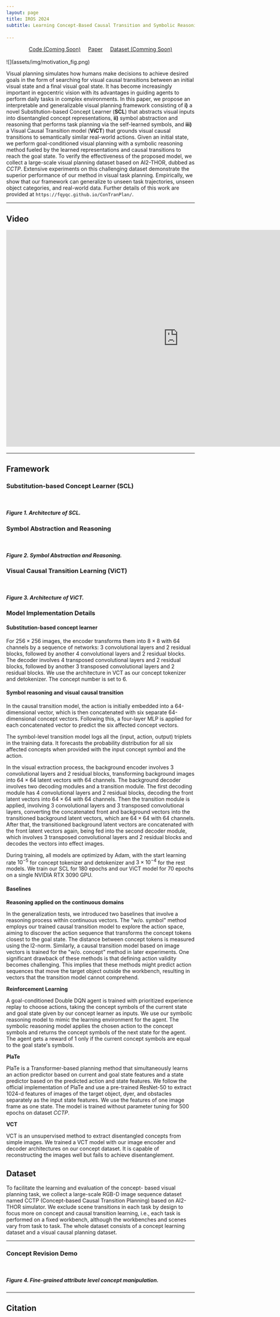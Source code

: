 ```yaml
---
layout: page
title: IROS 2024
subtitle: Learning Concept-Based Causal Transition and Symbolic Reasoning for Visual Planning

---
```

<center style="font-weight: bold"> </center>

<div style="display: flex; justify-content: center; align-items: center;">
  <span class="link-block" style="text-align: center; display: block; margin: 0 10px;">
    <a href="" target="_blank" class="external-link button is-normal is-rounded is-dark">
      <span class="icon">
        <i class="fab fa-github"></i>
      </span>
      <span>Code (Coming Soon)</span>
    </a>
  </span>
  <span class="link-block" style="text-align: center; display: block; margin: 0 10px;">
    <a href="https://arxiv.org/abs/2310.03325" target="_blank" class="external-link button is-normal is-rounded is-dark">
      <span class="icon">
        <i class="far fa-file-alt"></i>
      </span>
      <span>Paper</span>
    </a>
  </span>
  <span class="link-block" style="text-align: center; display: block; margin: 0 10px;">
    <a href="" target="_blank" class="external-link button is-normal is-rounded is-dark">
      <span class="icon">
        <i class="fa fa-database"></i>
      </span>
      <span>Dataset (Comming Soon)</span>
    </a>
  </span>
</div>


<!-- <p align="center">
    <a href='https://github.com/jiemingcui/probio/', target="_blank">[Code]
    </a>
    <a href='https://arxiv.org/abs/<ARXIV PAPER ID>', target="_blank">[ArXiv]
    </a>
</p> -->
<!-- Github link -->

<br>
![](assets/img/motivation_fig.png)

Visual planning simulates how humans make decisions to achieve desired goals in the form of searching for visual causal transitions between an initial visual state and a final visual goal state. It has become increasingly important in egocentric vision with its advantages in guiding agents to perform daily tasks in complex environments. In this paper, we propose an interpretable and generalizable visual planning framework consisting of **i)** a novel Substitution-based Concept Learner (**SCL**) that abstracts visual inputs into disentangled concept representations, **ii)** symbol abstraction and reasoning that performs task planning via the self-learned symbols, and **iii)** a Visual Causal Transition model (**ViCT**) that grounds visual causal transitions to semantically similar real-world actions. Given an initial state, we perform goal-conditioned visual planning with a symbolic reasoning method fueled by the learned representations and causal transitions to reach the goal state. To verify the effectiveness of the proposed model, we collect a large-scale visual planning dataset based on AI2-THOR, dubbed as *CCTP*. Extensive experiments on this challenging dataset demonstrate the superior performance of our method in visual task planning. Empirically, we show that our framework can generalize to unseen task trajectories, unseen object categories, and real-world data. Further details of this work are provided at `https://fqyqc.github.io/ConTranPlan/`.


<hr>

## Video

<div class="extensions extensions--video">
<iframe width="920" height="580" src="https://www.youtube.com/embed/qWfZV8vI7Q0?si=5GW1vR6FMVvIRERa" title="YouTube video player" allow="accelerometer; autoplay; clipboard-write; encrypted-media; gyroscope; picture-in-picture; web-share" frameborder="0" scrolling="no" allowfullscreen></iframe>
</div>

<hr>

## Framework

### Substitution-based Concept Learner (SCL)

<div class="card bg-light border-light mb-3">
    <img class="card-img lazyload" data-src="assets/img/concept_learning.png" />
    <div class="card-body">
      <h5 class="card-title">Figure 1. Architecture of SCL.</h5>
    </div>
</div>



### Symbol Abstraction and Reasoning

<div class="card bg-light border-light mb-3">
    <img class="card-img lazyload" data-src="assets/img/symbol_reasoning.png" />
    <div class="card-body">
      <h5 class="card-title">Figure 2. Symbol Abstraction and Reasoning.</h5>
    </div>
</div>

### Visual Causal Transition Learning (ViCT)

<div class="card bg-light border-light mb-3">
    <img class="card-img lazyload" data-src="assets/img/causal_transition.png" />
    <div class="card-body">
      <h5 class="card-title">Figure 3. Architecture of ViCT.</h5>
    </div>
</div>


### Model Implementation Details

#### Substitution-based concept learner
For $256\times256$ images, the encoder transforms them into $8\times8$ with 64 channels by a sequence of networks: 3 convolutional layers and 2 residual blocks, followed by another 4 convolutional layers and 2 residual blocks. The decoder involves 4 transposed convolutional layers and 2 residual blocks, followed by another 3 transposed convolutional layers and 2 residual blocks.
We use the architecture in VCT as our concept tokenizer and detokenizer. The concept number is set to $6$.

#### Symbol reasoning and visual causal transition
In the causal transition model, the action is initially embedded into a 64-dimensional vector, which is then concatenated with six separate 64-dimensional concept vectors. Following this, a four-layer MLP is applied for each concatenated vector to predict the six affected concept vectors.

The symbol-level transition model logs all the (input, action, output) triplets in the training data. It forecasts the probability distribution for all six affected concepts when provided with the input concept symbol and the action.

In the visual extraction process, the background encoder involves 3 convolutional layers and 2 residual blocks, transforming background images into $64\times 64$ latent vectors with 64 channels. The background decoder involves two decoding modules and a transition module. The first decoding module has 4 convolutional layers and 2 residual blocks, decoding the front latent vectors into $64\times64$ with 64 channels. Then the transition module is applied, involving 3 convolutional layers and 3 transposed convolutional layers, converting the concatenated front and background vectors into the transitioned background latent vectors, which are $64\times64$ with 64 channels. After that, the transitioned background latent vectors are concatenated with the front latent vectors again, being fed into the second decoder module, which involves 3 transposed convolutional layers and 2 residual blocks and decodes the vectors into effect images.

During training, all models are optimized by Adam, with the start learning rate $10^{-5}$ for concept tokenizer and detokenizer and $3\times10^{-4}$ for the rest models. We train our SCL for 180 epochs and our ViCT model for 70 epochs on a single NVIDIA RTX 3090 GPU.



#### Baselines

**Reasoning applied on the continuous domains**

In the generalization tests, we introduced two baselines that involve a reasoning process within continuous vectors. The "w/o. symbol" method employs our trained causal transition model to explore the action space, aiming to discover the action sequence that transforms the concept tokens closest to the goal state. The distance between concept tokens is measured using the l2-norm. Similarly, a causal transition model based on image vectors is trained for the "w/o. concept" method in later experiments. One significant drawback of these methods is that defining action validity becomes challenging. This implies that these methods might predict action sequences that move the target object outside the workbench, resulting in vectors that the transition model cannot comprehend.

**Reinforcement Learning**

A goal-conditioned Double DQN agent is trained with prioritized experience replay to choose actions, taking the concept symbols of the current state and goal state given by our concept learner as inputs. We use our symbolic reasoning model to mimic the learning environment for the agent. The symbolic reasoning model applies the chosen action to the concept symbols and returns the concept symbols of the next state for the agent. The agent gets a reward of 1 only if the current concept symbols are equal to the goal state's symbols.

**PlaTe** 

PlaTe is a Transformer-based planning method that simultaneously learns an action predictor based on current and goal state features and a state predictor based on the predicted action and state features. We follow the official implementation of PlaTe and use a pre-trained ResNet-50 to extract 1024-d features of images of the target object, dyer, and obstacles separately as the input state features. We use the features of one image frame as one state. The model is trained without parameter tuning for 500 epochs on dataset *CCTP*.

**VCT**

VCT is an unsupervised method to extract disentangled concepts from simple images. We trained a VCT model with our image encoder and decoder architectures on our concept dataset. It is capable of reconstructing the images well but fails to achieve disentanglement. 

## Dataset

To facilitate the learning and evaluation of the concept-
based visual planning task, we collect a large-scale RGB-D
image sequence dataset named CCTP (Concept-based Causal
Transition Planning) based on AI2-THOR simulator.
We exclude scene transitions in each task by design to
focus more on concept and causal transition learning, i.e.,
each task is performed on a fixed workbench, although the
workbenches and scenes vary from task to task. The whole dataset consists
of a concept learning dataset and a visual causal planning
dataset.


<!-- ### Visualization of the ambiguous actions in BioLab. -->



<hr>

### Concept Revision Demo

<div class="card bg-light border-light mb-3">
    <img class="card-img lazyload" data-src="assets/img/fig_4_updated.png" />
    <div class="card-body">
      <h5 class="card-title">Figure 4. Fine-grained attribute level concept manipulation.</h5>
    </div>
</div>

<!-- ## Download

Our dataset is distributed under the [CC BY-NC-SA (Attribution-NonCommercial-ShareAlike)](https://creativecommons.org/licenses/by-nc-sa/4.0/) license. You can download our dataset from [Link here (Coming Soon)](). -->

<hr>

## Citation

```bibtex

```
